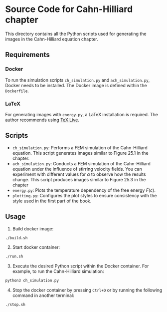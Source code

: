 # Source Code for Cahn-Hilliard chapter
This directory contains all the Python scripts
used for generating the images in the Cahn-Hilliard equation chapter.

## Requirements

### Docker
To run the simulation scripts `ch_simulation.py` and `ach_simulation.py`,
Docker needs to be installed.
The Docker image is defined within the `Dockerfile`.

### LaTeX
For generating images with `energy.py`,
a LaTeX installation is required.
The author recommends using [TeX Live](https://www.tug.org/texlive/).

## Scripts
- `ch_simulation.py`: Performs a FEM simulation of the Cahn-Hilliard equation.
This script generates images similar to Figure 25.1 in the chapter.
- `ach_simulation.py`: Conducts a FEM simulation of the Cahn-Hilliard equation
under the influence of stirring velocity fields.
You can experiment with different values for $`\alpha`$
to observe how the results change.
This script produces images similar to Figure 25.3 in the chapter
- `energy.py`: Plots the temperature dependency of the free energy $`F(c)`$.
- `plotting.py`: Configures the plot styles to ensure consistency
with the style used in the first part of the book.

## Usage
1. Build docker image:
```bash
./build.sh
```
2. Start docker container:
```bash
./run.sh
```
3. Execute the desired Python script within the Docker container.
For example,
to run the Cahn-Hilliard simulation:
```bash
python3 ch_simulation.py
```
4. Stop the docker container by pressing `Ctrl+D` or
by running the following command in another terminal:
```bash
./stop.sh
```

